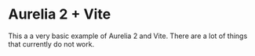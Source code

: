 # Aurelia 2 + Vite

This a a very basic example of Aurelia 2 and Vite. There are a lot of things that currently do not work.

